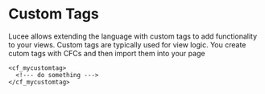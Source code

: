 # Custom Tags

Lucee allows extending the language with custom tags to add functionality to your views. Custom tags are typically used for view logic. You create cutom tags with CFCs and then import them into your page
```
<cf_mycustomtag>
  <!--- do something --->
</cf_mycustomtag>
```


